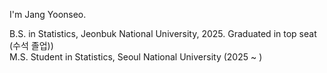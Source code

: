 I'm Jang Yoonseo.

B.S. in Statistics, Jeonbuk National University, 2025. Graduated in top seat (수석 졸업))\
M.S. Student in Statistics, Seoul National University (2025 ~ )
